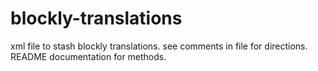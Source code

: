# blockly-translations
xml file to stash blockly translations. see comments in file for directions. README documentation for methods.
